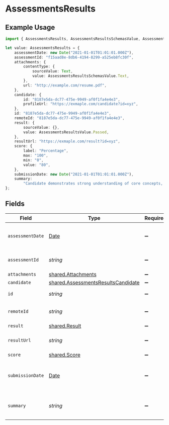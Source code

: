 # AssessmentsResults

## Example Usage

```typescript
import { AssessmentsResults, AssessmentsResultsSchemasValue, AssessmentsResultsValue } from "@stackone/stackone-client-ts/sdk/models/shared";

let value: AssessmentsResults = {
    assessmentDate: new Date("2021-01-01T01:01:01.000Z"),
    assessmentId: "f15aad8e-8db6-4194-8299-a525eb8fc30f",
    attachments: {
        contentType: {
            sourceValue: Text,
            value: AssessmentsResultsSchemasValue.Text,
        },
        url: "http://example.com/resume.pdf",
    },
    candidate: {
        id: "8187e5da-dc77-475e-9949-af0f1fa4e4e3",
        profileUrl: "https://exmaple.com/candidate?id=xyz",
    },
    id: "8187e5da-dc77-475e-9949-af0f1fa4e4e3",
    remoteId: "8187e5da-dc77-475e-9949-af0f1fa4e4e3",
    result: {
        sourceValue: {},
        value: AssessmentsResultsValue.Passed,
    },
    resultUrl: "https://exmaple.com/result?id=xyz",
    score: {
        label: "Percentage",
        max: "100",
        min: "0",
        value: "80",
    },
    submissionDate: new Date("2021-01-01T01:01:01.000Z"),
    summary:
        "Candidate demonstrates strong understanding of core concepts, but struggles with application",
};
```

## Fields

| Field                                                                                           | Type                                                                                            | Required                                                                                        | Description                                                                                     | Example                                                                                         |
| ----------------------------------------------------------------------------------------------- | ----------------------------------------------------------------------------------------------- | ----------------------------------------------------------------------------------------------- | ----------------------------------------------------------------------------------------------- | ----------------------------------------------------------------------------------------------- |
| `assessmentDate`                                                                                | [Date](https://developer.mozilla.org/en-US/docs/Web/JavaScript/Reference/Global_Objects/Date)   | :heavy_minus_sign:                                                                              | The start date of the candidate assessment                                                      | 2021-01-01T01:01:01.000Z                                                                        |
| `assessmentId`                                                                                  | *string*                                                                                        | :heavy_minus_sign:                                                                              | The id of the candidate assessment                                                              | f15aad8e-8db6-4194-8299-a525eb8fc30f                                                            |
| `attachments`                                                                                   | [shared.Attachments](../../../sdk/models/shared/attachments.md)                                 | :heavy_minus_sign:                                                                              | N/A                                                                                             |                                                                                                 |
| `candidate`                                                                                     | [shared.AssessmentsResultsCandidate](../../../sdk/models/shared/assessmentsresultscandidate.md) | :heavy_minus_sign:                                                                              | N/A                                                                                             |                                                                                                 |
| `id`                                                                                            | *string*                                                                                        | :heavy_minus_sign:                                                                              | Unique identifier                                                                               | 8187e5da-dc77-475e-9949-af0f1fa4e4e3                                                            |
| `remoteId`                                                                                      | *string*                                                                                        | :heavy_minus_sign:                                                                              | Provider's unique identifier                                                                    | 8187e5da-dc77-475e-9949-af0f1fa4e4e3                                                            |
| `result`                                                                                        | [shared.Result](../../../sdk/models/shared/result.md)                                           | :heavy_minus_sign:                                                                              | N/A                                                                                             |                                                                                                 |
| `resultUrl`                                                                                     | *string*                                                                                        | :heavy_minus_sign:                                                                              | The assessment`s result url                                                                     | https://exmaple.com/result?id=xyz                                                               |
| `score`                                                                                         | [shared.Score](../../../sdk/models/shared/score.md)                                             | :heavy_minus_sign:                                                                              | N/A                                                                                             |                                                                                                 |
| `submissionDate`                                                                                | [Date](https://developer.mozilla.org/en-US/docs/Web/JavaScript/Reference/Global_Objects/Date)   | :heavy_minus_sign:                                                                              | The submission date of the candidate assessment                                                 | 2021-01-01T01:01:01.000Z                                                                        |
| `summary`                                                                                       | *string*                                                                                        | :heavy_minus_sign:                                                                              | The summary about the result of the assessments                                                 | Candidate demonstrates strong understanding of core concepts, but struggles with application    |
